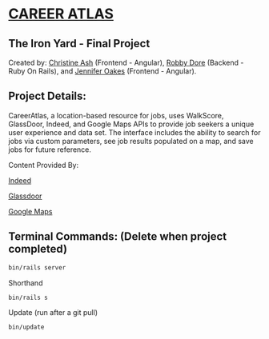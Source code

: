 # [CAREER ATLAS](https://careeratlas.herokuapp.com/)

## The Iron Yard - Final Project

Created by: [Christine Ash](https://www.linkedin.com/in/christine-ash-5a21743b/) (Frontend - Angular), [Robby Dore](https://www.linkedin.com/in/robby-dore-61b88910b/) (Backend - Ruby On Rails), and [Jennifer Oakes](https://www.linkedin.com/in/jennifernicoleoakes/) (Frontend - Angular).

## Project Details:

CareerAtlas, a location-based resource for jobs, uses WalkScore, GlassDoor, Indeed, and Google Maps APIs to provide job seekers a unique user experience and data set. The interface includes the ability to search for jobs via custom parameters, see job results populated on a map, and save jobs for future reference.

Content Provided By:

[Indeed](https://www.indeed.com)

[Glassdoor](http://www.glassdoor.com)

[Google Maps](http://www.googlemaps.com)


## Terminal Commands: (Delete when project completed)

```sh
bin/rails server
```
Shorthand
```sh
bin/rails s
```
Update (run after a git pull)
```sh
bin/update
```
